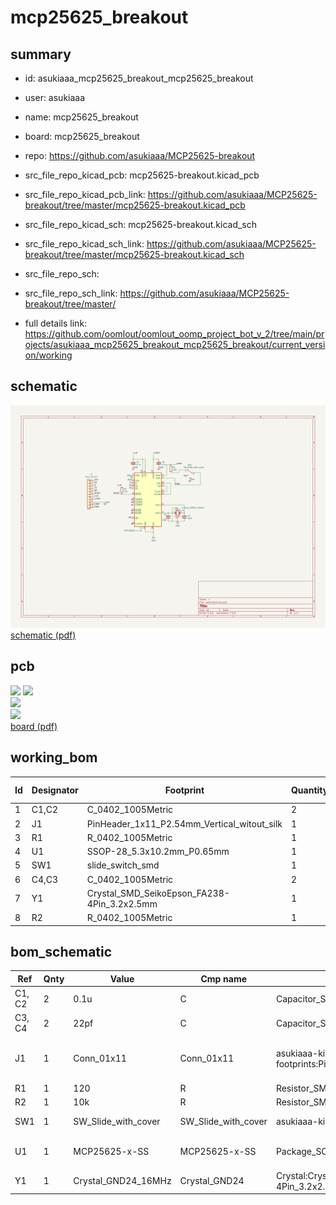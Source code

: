 # mcp25625_breakout
 
## summary 
* id: asukiaaa_mcp25625_breakout_mcp25625_breakout
* user: asukiaaa
* name: mcp25625_breakout
* board: mcp25625_breakout
* repo: https://github.com/asukiaaa/MCP25625-breakout
* src_file_repo_kicad_pcb: mcp25625-breakout.kicad_pcb
* src_file_repo_kicad_pcb_link: https://github.com/asukiaaa/MCP25625-breakout/tree/master/mcp25625-breakout.kicad_pcb
* src_file_repo_kicad_sch: mcp25625-breakout.kicad_sch
* src_file_repo_kicad_sch_link: https://github.com/asukiaaa/MCP25625-breakout/tree/master/mcp25625-breakout.kicad_sch

* src_file_repo_sch: 
* src_file_repo_sch_link: https://github.com/asukiaaa/MCP25625-breakout/tree/master/
* full details link: https://github.com/oomlout/oomlout_oomp_project_bot_v_2/tree/main/projects/asukiaaa_mcp25625_breakout_mcp25625_breakout/current_version/working  

## schematic  
![](working_schematic_600.png)  
[schematic (pdf)](working_schematic.pdf) 






















## pcb  
![](working_3d_600.png) 
![](working_3d_front_600.png)  
![](working_3d_back_600.png)  
![](working_600.png)  
[board (pdf)](working.pdf)  

## working_bom
| Id | Designator | Footprint | Quantity | Designation | Supplier and ref |  | None | 
| --- | --- | --- | --- | --- | --- | --- | --- | 
| 1 | C1,C2 | C_0402_1005Metric | 2 | 0.1u |  |  | [''] | 
| 2 | J1 | PinHeader_1x11_P2.54mm_Vertical_witout_silk | 1 | Conn_01x11 |  |  | [''] | 
| 3 | R1 | R_0402_1005Metric | 1 | 120 |  |  | [''] | 
| 4 | U1 | SSOP-28_5.3x10.2mm_P0.65mm | 1 | MCP25625-x-SS |  |  | [''] | 
| 5 | SW1 | slide_switch_smd | 1 | SW_Slide_with_cover |  |  | [''] | 
| 6 | C4,C3 | C_0402_1005Metric | 2 | 22pf |  |  | [''] | 
| 7 | Y1 | Crystal_SMD_SeikoEpson_FA238-4Pin_3.2x2.5mm | 1 | Crystal_GND24_16MHz |  |  | [''] | 
| 8 | R2 | R_0402_1005Metric | 1 | 10k |  |  | [''] | 


## bom_schematic
| Ref | Qnty | Value | Cmp name | Footprint | Description | Vendor | DNP | 
| --- | --- | --- | --- | --- | --- | --- | --- | 
| C1, C2 | 2 | 0.1u | C | Capacitor_SMD:C_0402_1005Metric | Unpolarized capacitor |  |  | 
| C3, C4 | 2 | 22pf | C | Capacitor_SMD:C_0402_1005Metric | Unpolarized capacitor |  |  | 
| J1 | 1 | Conn_01x11 | Conn_01x11 | asukiaaa-kicad-footprints:PinHeader_1x11_P2.54mm_Vertical_witout_silk | Generic connector, single row, 01x11, script generated (kicad-library-utils/schlib/autogen/connector/) |  |  | 
| R1 | 1 | 120 | R | Resistor_SMD:R_0402_1005Metric | Resistor |  |  | 
| R2 | 1 | 10k | R | Resistor_SMD:R_0402_1005Metric | Resistor |  |  | 
| SW1 | 1 | SW_Slide_with_cover | SW_Slide_with_cover | asukiaaa-kicad-footprints:slide_switch_smd | Switch, single pole double throw |  |  | 
| U1 | 1 | MCP25625-x-SS | MCP25625-x-SS | Package_SO:SSOP-28_5.3x10.2mm_P0.65mm | Stand-Alone CAN Controller with SPI Interface and integated Transceiver, SSOP-28 |  |  | 
| Y1 | 1 | Crystal_GND24_16MHz | Crystal_GND24 | Crystal:Crystal_SMD_SeikoEpson_FA238-4Pin_3.2x2.5mm | Four pin crystal, GND on pins 2 and 4 |  |  | 



